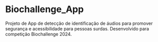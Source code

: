 # Biochallenge_App
Projeto de App de detecção de identificação de áudios para promover segurança e acessibilidade para pessoas surdas. Desenvolvido para competição Biochallenge 2024.
